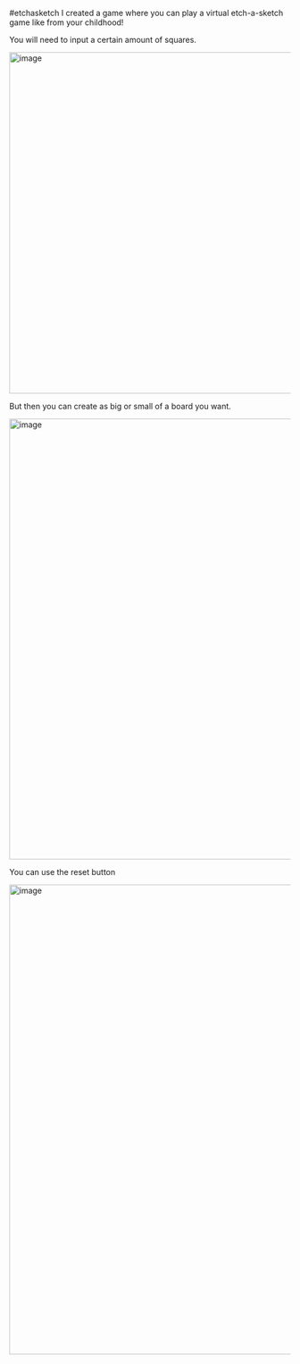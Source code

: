 #etchasketch
I created a game where you can play a virtual etch-a-sketch game like from your childhood!

You will need to input a certain amount of squares. 

<img width="611" alt="image" src="https://user-images.githubusercontent.com/50248354/176621475-acb4fb2f-cadc-4524-bf01-e64e56cfde8e.png">

But then you can create as big or small of a board you want.

<img width="789" alt="image" src="https://user-images.githubusercontent.com/50248354/176621576-d9a866a3-aee8-4efe-9d44-826a47d7d971.png">

You can use the reset button

<img width="841" alt="image" src="https://user-images.githubusercontent.com/50248354/176621604-98bed672-addd-454c-9e70-bc75cbc8dd71.png">

